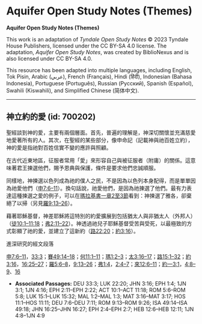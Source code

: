# Aquifer Open Study Notes (Themes)

**Aquifer Open Study Notes (Themes)**

This work is an adaptation of *Tyndale Open Study Notes* © 2023 Tyndale House Publishers, licensed under the CC BY\-SA 4\.0 license. The adaptation, *Aquifer Open Study Notes*, was created by BiblioNexus and is also licensed under CC BY\-SA 4\.0\.

This resource has been adapted into multiple languages, including English, Tok Pisin, Arabic (عربي), French (Français), Hindi (हिंदी), Indonesian (Bahasa Indonesia), Portuguese (Português), Russian (Русский), Spanish (Español), Swahili (Kiswahili), and Simplified Chinese (简体中文).



--------------------------------

## 神立約的愛 (id: 700202)

聖經談到神的愛，主要有兩個層面。首先，普遍的理解是，神深切關懷並充滿慈愛地愛著所有的人。其次，在聖經的某些部分，像申命記（記載神與祂百姓立約），神的愛是指祂對百姓信實不變的應許與照顧。

在古代近東地區，征服者常用「愛」來形容自己與被征服者（附庸）的關係。這意味著君王揀選他們，賜予恩典與保護，條件是要求他們忠誠順服。

同樣地，神揀選以色列成為祂的僕人之民，不是因為以色列本身配得，而是單單因為祂愛他們（[申7:6–11](https://ref.ly/Deut7:6-Deut7:11)）。換句話說，祂愛他們，是因為祂揀選了他們。最有力表達這種揀選之愛的例子，可以在[瑪拉基書一章2至3節](https://ref.ly/Mal1:2-Mal1:3)看到：神揀選了雅各，卻棄絕了以掃（另見[羅9:13–26](https://ref.ly/Rom9:13-Rom9:26)）。

藉著耶穌基督，神差耶穌將這特別的約愛擴展到包括猶太人與非猶太人（外邦人）（[徒10:1–11:18](https://ref.ly/Acts10:1-Acts11:18)；[弗2:11–22](https://ref.ly/Eph2:11-Eph2:22)）。神透過祂兒子耶穌基督受苦與受死，以最極致的方式彰顯了祂的愛，並建立了這新約（[路22:20](https://ref.ly/Luke22:20)；[約3:16](https://ref.ly/John3:16)）。

進深研究的經文段落

[申7:6–11](https://ref.ly/Deut7:6-Deut7:11)，[33:3](https://ref.ly/Deut33:3)；[賽49:14–18](https://ref.ly/Isa49:14-Isa49:18)；[何11:1–11](https://ref.ly/Hos11:1-Hos11:11)；[瑪1:2–3](https://ref.ly/Mal1:2-Mal1:3)；[太3:16–17](https://ref.ly/Matt3:16-Matt3:17)；[路15:1–32](https://ref.ly/Luke15:1-Luke15:32)；[約3:16](https://ref.ly/John3:16)，[16:25–27](https://ref.ly/John16:25-John16:27)；[羅5:6–8](https://ref.ly/Rom5:6-Rom5:8)，[9:13–26](https://ref.ly/Rom9:13-Rom9:26)；[弗1:4](https://ref.ly/Eph1:4)，[2:4–7](https://ref.ly/Eph2:4-Eph2:7)；[來12:6–11](https://ref.ly/Heb12:6-Heb12:11)；[約一3:1](https://ref.ly/1John3:1)，[4:8–9](https://ref.ly/1John4:8-1John4:9)、[16](https://ref.ly/1John4:16)

* **Associated Passages:** DEU 33:3; LUK 22:20; JHN 3:16; EPH 1:4; 1JN 3:1; 1JN 4:16; EPH 2:11–EPH 2:22; ACT 10:1–ACT 11:18; ROM 5:6–ROM 5:8; LUK 15:1–LUK 15:32; MAL 1:2–MAL 1:3; MAT 3:16–MAT 3:17; HOS 11:1–HOS 11:11; DEU 7:6–DEU 7:11; ROM 9:13–ROM 9:26; ISA 49:14–ISA 49:18; JHN 16:25–JHN 16:27; EPH 2:4–EPH 2:7; HEB 12:6–HEB 12:11; 1JN 4:8–1JN 4:9

